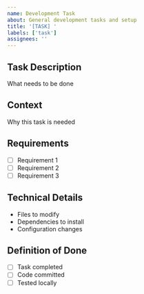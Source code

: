 ```yaml
---
name: Development Task
about: General development tasks and setup
title: '[TASK] '
labels: ['task']
assignees: ''
---
```


## Task Description
What needs to be done

## Context
Why this task is needed

## Requirements
- [ ] Requirement 1
- [ ] Requirement 2
- [ ] Requirement 3

## Technical Details
- Files to modify
- Dependencies to install
- Configuration changes

## Definition of Done
- [ ] Task completed
- [ ] Code committed
- [ ] Tested locally